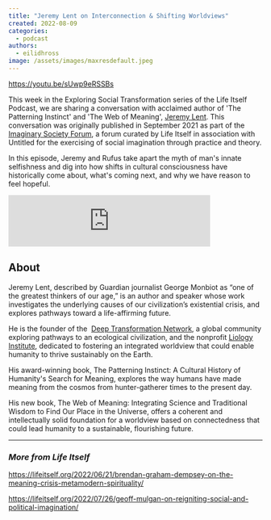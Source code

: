 ```yaml
---
title: "Jeremy Lent on Interconnection & Shifting Worldviews"
created: 2022-08-09
categories: 
  - podcast
authors: 
  - eilidhross
image: /assets/images/maxresdefault.jpeg
---
```


https://youtu.be/sUwp9eRSSBs

This week in the Exploring Social Transformation series of the Life Itself Podcast, we are sharing a conversation with acclaimed author of 'The Patterning Instinct' and 'The Web of Meaning', [Jeremy Lent](https://www.jeremylent.com/). This conversation was originally published in September 2021 as part of the [Imaginary Society Forum](https://untitled.community/events_n_programmes/imaginary-society/), a forum curated by Life Itself in association with Untitled for the exercising of social imagination through practice and theory.

In this episode, Jeremy and Rufus take apart the myth of man's innate selfishness and dig into how shifts in cultural consciousness have historically come about, what's coming next, and why we have reason to feel hopeful.

<iframe src="https://anchor.fm/life-itself/embed/episodes/Jeremy-Lent-on-Interconnection--Shifting-Worldviews-e1ma31u" height="102px" width="400px" frameborder="0" scrolling="no"></iframe>

## About

Jeremy Lent, described by Guardian journalist George Monbiot as “one of the greatest thinkers of our age,” is an author and speaker whose work investigates the underlying causes of our civilization’s existential crisis, and explores pathways toward a life-affirming future.

He is the founder of the  [Deep Transformation Network](https://deeptransformation.network/discovery), a global community exploring pathways to an ecological civilization, and the nonprofit [Liology Institute](http://www.liology.org/), dedicated to fostering an integrated worldview that could enable humanity to thrive sustainably on the Earth. 

His award-winning book, The Patterning Instinct: A Cultural History of Humanity's Search for Meaning, explores the way humans have made meaning from the cosmos from hunter-gatherer times to the present day.

His new book, The Web of Meaning: Integrating Science and Traditional Wisdom to Find Our Place in the Universe, offers a coherent and intellectually solid foundation for a worldview based on connectedness that could lead humanity to a sustainable, flourishing future.

* * *

### _More from Life Itself_

https://lifeitself.org/2022/06/21/brendan-graham-dempsey-on-the-meaning-crisis-metamodern-spirituality/

https://lifeitself.org/2022/07/26/geoff-mulgan-on-reigniting-social-and-political-imagination/
